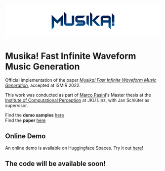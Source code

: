 ![musika_logo](images/musika_logo.png)

# Musika! Fast Infinite Waveform Music Generation
Official implementation of the paper [*Musika! Fast Infinite Waveform Music Generation*](arxiv.org), accepted at ISMIR 2022.  


This work was conducted as part of [Marco Pasini](https://twitter.com/marco_ppasini)'s Master thesis at the [Institute of Computational Perception](https://www.jku.at/en/institute-of-computational-perception/) at JKU Linz, with Jan Schlüter as supervisor.  

Find the __demo samples__ [here](https://marcoppasini.github.io/musika)  
Find the __paper__ [here](arxiv.org)

## Online Demo
An online demo is available on Huggingface Spaces. Try it out [here](https://huggingface.co/spaces/marcop/musika)! 

## The code will be available soon!

<!-- ## Installation
First of all, make sure to have [conda](https://www.anaconda.com/products/distribution) and [ffmpeg](https://ffmpeg.org/) installed.

First, create a new environment for *musika*:

```bash
conda create -n musika python=3.9
```

Then, activate the environment (do this every time you wish to use *musika*):

```bash
conda activate musika
```

Finally, clone this repository, move to its directory and install the requirements:

```bash
git clone https://github.com/marcoppasini/musika
cd musika
pip install -r requirements.txt
```

## Generate Samples
You can conveniently generate samples using a [Gradio](https://gradio.app/) interface by running the command:

```bash
python3 musika.py
```

By default the system generates *classical music* samples. To generate *techno* samples, specify a different path for the pretrained weights:

```bash
python3 musika.py --load_path checkpoints/techno
```

## Training
You can train a *musika* system using your own custom dataset. A pretrained encoder and decoder are provided to produce training data (in the form of compressed latent sequences) of any arbitrary domain.

> Please note that using the provided universal encoder will produce lower quality samples: training a custom encoder and decoder for a specific dataset would produce higher quality samples, especially for narrow music domains. A training script for custom encoders/decoders will be provided in the future!

Before proceeding, make sure to have a GPU with *cuda* installed. Mixed precision is enabled by default, so if your GPU does not support it make sure to disable it using the `--mixed_precision False`  flag.

First of all, encode audio files to training samples with:

```bash
python3 musika_encode.py --files_path folder_of_audio_files/ --save_path output_folder/
```

Then, you can train a custom musika system using:

```bash
python3 musika_train.py --train_path output_folder/
```

Make sure to check out all the other flags in the *parse.py* file!

 -->